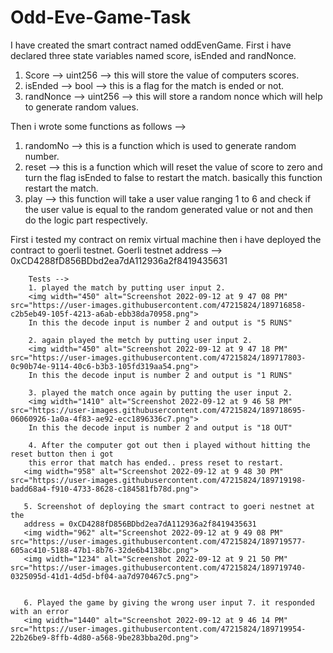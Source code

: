 # Odd-Eve-Game-Task

I have created the smart contract named oddEvenGame. First i have declared three state variables named score, isEnded and randNonce.
  1. Score --> uint256 --> this will store the value of computers scores.
  2. isEnded --> bool --> this is a flag for the match is ended or not.
  3. randNonce --> uint256 --> this will store a random nonce which will help to generate random values.
  
Then i wrote some functions as follows -->

  1. randomNo --> this is a function which is used to generate random number.
  2. reset --> this is a function which will reset the value of score to zero and turn the flag isEnded to false to restart the match. 
  basically this function restart the match.
  3. play -->  this function will take a user value ranging 1 to 6 and check if the user value is equal to the random generated value 
  or not and then do the logic part respectively.
              
              
First i tested my contract on remix virtual machine then i have deployed the contract to goerli testnet.
        Goerli testnet address --> 0xCD4288fD856BDbd2ea7dA112936a2f8419435631
        
        
        Tests --> 
        1. played the match by putting user input 2.
        <img width="450" alt="Screenshot 2022-09-12 at 9 47 08 PM" src="https://user-images.githubusercontent.com/47215824/189716858-c2b5eb49-105f-4213-a6ab-ebb38da70958.png">
        In this the decode input is number 2 and output is "5 RUNS"
        
        2. again played the metch by putting user input 2.
        <img width="450" alt="Screenshot 2022-09-12 at 9 47 18 PM" src="https://user-images.githubusercontent.com/47215824/189717803-0c90b74e-9114-40c6-b3b3-105fd319aa54.png">
        In this the decode input is number 2 and output is "1 RUNS"
        
        3. played the match once again by putting the user input 2.
        <img width="1410" alt="Screenshot 2022-09-12 at 9 46 58 PM" src="https://user-images.githubusercontent.com/47215824/189718695-06060926-1a0a-4f83-ae92-ecc1896336c7.png">
        In this the decode input is number 2 and output is "18 OUT"
        
        4. After the computer got out then i played without hitting the reset button then i got
        this error that match has ended.. press reset to restart.
       <img width="958" alt="Screenshot 2022-09-12 at 9 48 30 PM" src="https://user-images.githubusercontent.com/47215824/189719198-badd68a4-f910-4733-8628-c184581fb78d.png">
       
       5. Screenshot of deploying the smart contract to goeri nestnet at the 
       address = 0xCD4288fD856BDbd2ea7dA112936a2f8419435631
       <img width="962" alt="Screenshot 2022-09-12 at 9 49 08 PM" src="https://user-images.githubusercontent.com/47215824/189719577-605ac410-5188-47b1-8b76-32de6b4138bc.png">
       <img width="1234" alt="Screenshot 2022-09-12 at 9 21 50 PM" src="https://user-images.githubusercontent.com/47215824/189719740-0325095d-41d1-4d5d-bf04-aa7d970467c5.png">


       6. Played the game by giving the wrong user input 7. it responded with an error
       <img width="1440" alt="Screenshot 2022-09-12 at 9 46 14 PM" src="https://user-images.githubusercontent.com/47215824/189719954-22b26be9-8ffb-4d80-a568-9be283bba20d.png">


        

